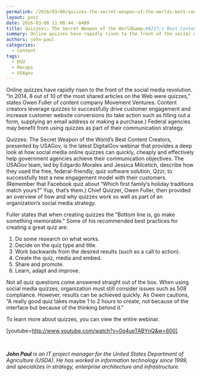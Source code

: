 ```yaml
---
permalink: /2016/03/08/quizzes-the-secret-weapon-of-the-worlds-best-content-creators/
layout: post
date: 2016-03-08 11:00:44 -0400
title: Quizzes\: The Secret Weapon of the World&amp;#8217;s Best Content Creators
summary: Online quizzes have rapidly risen to the front of the social media revolution. &ldquo;In 2014, 8 out of 10 of the most shared articles on the Web were quizzes,&rdquo; states Owen Fuller of content company Movement Ventures. Content creators leverage quizzes to successfully drive customer engagement and increase customer website conversions (to take action such
authors: john-paul
categories:
  - Content
tags:
  - DGU
  - Recaps
  - USAgov
---
```


Online quizzes have rapidly risen to the front of the social media revolution. “In 2014, 8 out of 10 of the most shared articles on the Web were quizzes,” states Owen Fuller of content company Movement Ventures. Content creators leverage quizzes to successfully drive customer engagement and increase customer website conversions (to take action such as filling out a form, supplying an email address or making a purchase.) Federal agencies may benefit from using quizzes as part of their communication strategy.

Quizzes: The Secret Weapon of the World’s Best Content Creators, presented by USAGov, is the latest DigitalGov webinar that provides a deep look at how social media online quizzes can quickly, cheaply and effectively help government agencies achieve their communication objectives. The USAGov team, led by Edgardo Morales and Jessica Milcetich, describe how they used the free, federal-friendly, quiz software solution, Qzzr, to successfully test a new engagement model with their customers. (Remember that Facebook quiz about “Which first family’s holiday traditions match yours?” Yup, that’s them.) Chief Quizzer, Owen Fuller, then provided an overview of how and why quizzes work so well as part of an organization’s social media strategy.

Fuller states that when creating quizzes the “Bottom line is, go make something memorable.” Some of his recommended best practices for creating a great quiz are:

  1. Do some research on what works.
  2. Decide on the quiz type and title.
  3. Work backwards from the desired results (such as a call to action).
  4. Create the quiz, media and embed.
  5. Share and promote.
  6. Learn, adapt and improve.

Not all quiz questions come answered straight out of the box. When using social media quizzes, organization must still consider issues such as 508 compliance. However, results can be achieved quickly. As Owen cautions, “A really good quiz takes maybe 1 to 2 hours to create, not because of the interface but because of the thinking behind it.”

To learn more about quizzes, you can view the entire webinar.

[youtube=http://www.youtube.com/watch?v=0q4ueTABYnQ&w=600]

&nbsp;

_**John Paul** is an IT project manager for the United States Department of Agriculture (USDA). He has worked in information technology since 1999, and specializes in strategy, enterprise architecture and infrastructure._